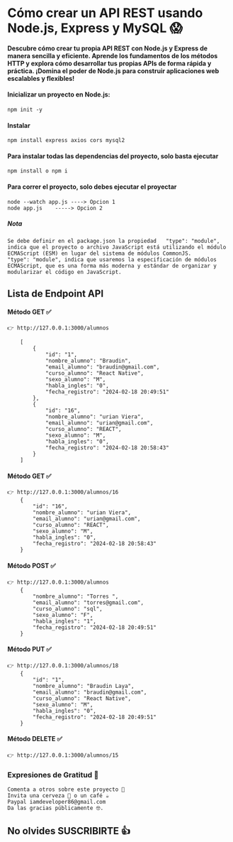 # Cómo crear un API REST usando Node.js, Express y MySQL 😱

#### Descubre cómo crear tu propia API REST con Node.js y Express de manera sencilla y eficiente. Aprende los fundamentos de los métodos HTTP y explora cómo desarrollar tus propias APIs de forma rápida y práctica. ¡Domina el poder de Node.js para construir aplicaciones web escalables y flexibles!

#### Inicializar un proyecto en Node.js:

    npm init -y

#### Instalar

    npm install express axios cors mysql2

#### Para instalar todas las dependencias del proyecto, solo basta ejecutar

    npm install o npm i

#### Para correr el proyecto, solo debes ejecutar el proyectar

    node --watch app.js ----> Opcion 1
    node app.js    -----> Opcion 2

##### Nota

    Se debe definir en el package.json la propiedad   "type": "module", indica que el proyecto o archivo JavaScript está utilizando el módulo ECMAScript (ESM) en lugar del sistema de módulos CommonJS.
    "type": "module", indica que usaremos la especificación de módulos ECMAScript, que es una forma más moderna y estándar de organizar y modularizar el código en JavaScript.

#####

## Lista de Endpoint API

#### Método GET ✅

    👉 http://127.0.0.1:3000/alumnos

        [
            {
                "id": "1",
                "nombre_alumno": "Braudin",
                "email_alumno": "braudin@gmail.com",
                "curso_alumno": "React Native",
                "sexo_alumno": "M",
                "habla_ingles": "0",
                "fecha_registro": "2024-02-18 20:49:51"
            },
            {
                "id": "16",
                "nombre_alumno": "urian Viera",
                "email_alumno": "urian@gmail.com",
                "curso_alumno": "REACT",
                "sexo_alumno": "M",
                "habla_ingles": "0",
                "fecha_registro": "2024-02-18 20:58:43"
            }
        ]

#### Método GET ✅

    👉 http://127.0.0.1:3000/alumnos/16
        {
            "id": "16",
            "nombre_alumno": "urian Viera",
            "email_alumno": "urian@gmail.com",
            "curso_alumno": "REACT",
            "sexo_alumno": "M",
            "habla_ingles": "0",
            "fecha_registro": "2024-02-18 20:58:43"
        }

#### Método POST ✅

    👉 http://127.0.0.1:3000/alumnos
        {
            "nombre_alumno": "Torres ",
            "email_alumno": "torres@gmail.com",
            "curso_alumno": "sql",
            "sexo_alumno": "F",
            "habla_ingles": "1",
            "fecha_registro": "2024-02-18 20:49:51"
        }

#### Método PUT ✅

    👉 http://127.0.0.1:3000/alumnos/18
        {
            "id": "1",
            "nombre_alumno": "Braudin Laya",
            "email_alumno": "braudin@gmail.com",
            "curso_alumno": "React Native",
            "sexo_alumno": "M",
            "habla_ingles": "0",
            "fecha_registro": "2024-02-18 20:49:51"
        }

#### Método DELETE ✅

    👉 http://127.0.0.1:3000/alumnos/15

### Expresiones de Gratitud 🎁

    Comenta a otros sobre este proyecto 📢
    Invita una cerveza 🍺 o un café ☕
    Paypal iamdeveloper86@gmail.com
    Da las gracias públicamente 🤓.

## No olvides SUSCRIBIRTE 👍
